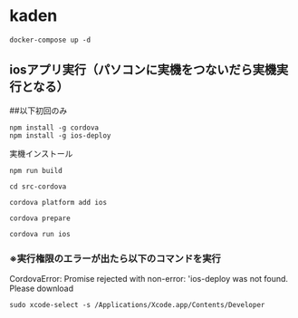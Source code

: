 # kaden

```
docker-compose up -d
```

## iosアプリ実行（パソコンに実機をつないだら実機実行となる）

##以下初回のみ
```
npm install -g cordova
npm install -g ios-deploy
```

実機インストール
```
npm run build

cd src-cordova

cordova platform add ios

cordova prepare

cordova run ios
```

### ※実行権限のエラーが出たら以下のコマンドを実行
CordovaError: Promise rejected with non-error: 'ios-deploy was not found. Please download
```
sudo xcode-select -s /Applications/Xcode.app/Contents/Developer
```
